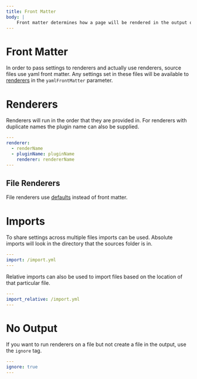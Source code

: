 ```yaml
---
title: Front Matter
body: |
    Front matter determines how a page will be rendered in the output or server.
---
```

# Front Matter

In order to pass settings to renderers and actually use renderers, source files use yaml front matter. Any settings set in these files will be available to [renderers](/webdir/api/renderer) in the `yamlFrontMatter` parameter.

# Renderers

Renderers will run in the order that they are provided in. For renderers with duplicate names the plugin name can also be supplied.

```yml
---
renderer:
  - renderName
  - pluginName: pluginName
    renderer: rendererName
---
```

## File Renderers

File renderers use [defaults](/webdir/configuration/defaults#file-defaults) instead of front matter.

# Imports

To share settings across multiple files imports can be used. Absolute imports will look in the directory that the sources folder is in.

```yml
---
import: /import.yml
---
```

Relative imports can also be used to import files based on the location of that particular file.

```yml
---
import_relative: /import.yml
---
```

# No Output

If you want to run renderers on a file but not create a file in the output, use the `ignore` tag.

```yml
---
ignore: true
---
```